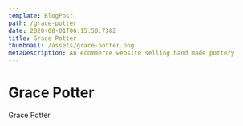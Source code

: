```yaml
---
template: BlogPost
path: /grace-potter
date: 2020-08-01T06:15:50.738Z
title: Grace Potter
thumbnail: /assets/grace-potter.png
metaDescription: An ecommerce website selling hand made pottery
---
```


<h1>Grace Potter</h1>
<p>Grace Potter </p>
